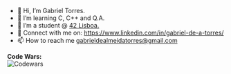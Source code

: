 - 👋 Hi, I’m Gabriel Torres.
- 👀 I’m learning C, C++ and Q.A.
- 🌱 I’m a student @ <a href="https://www.42lisboa.com" target="_blank">42 Lisboa.</a>
- 💼 Connect with me on: https://www.linkedin.com/in/gabriel-de-a-torres/
- 📫 How to reach me gabrieldealmeidatorres@gmail.com

<b>Code Wars:</b> <br>
![Codewars](https://github.r2v.ch/codewars?user=gade-alm&stroke=%23BB432C)


<!---
code-wars: 
gade-alm/gade-alm is a ✨ special ✨ repository because its `README.md` (this file) appears on your GitHub profile.
You can click the Preview link to take a look at your changes.
--->
